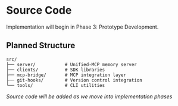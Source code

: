 # Source Code

Implementation will begin in Phase 3: Prototype Development.

## Planned Structure

```
src/
├── server/           # Unified-MCP memory server
├── clients/          # SDK libraries  
├── mcp-bridge/       # MCP integration layer
├── git-hooks/        # Version control integration
└── tools/            # CLI utilities
```

*Source code will be added as we move into implementation phases*